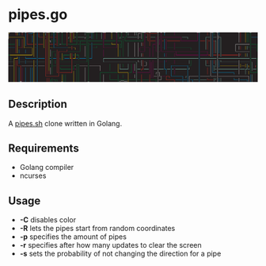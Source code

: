 # pipes.go

![Screenshot](doc/screen.png "Screenshot")

## Description
A [pipes.sh](https://github.com/pipeseroni/pipes.sh) clone written in Golang.

## Requirements
* Golang compiler
* ncurses

## Usage
* **-C** disables color
* **-R** lets the pipes start from random coordinates
* **-p** specifies the amount of pipes
* **-r** specifies after how many updates to clear the screen
* **-s** sets the probability of not changing the direction for a pipe
